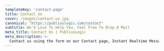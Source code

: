 ```yaml
---
templateKey: 'contact-page'
title: Contact Us
cover: /images/contact-us.jpg
canonical: "https://publiuslogic.com/contact"
subtitle: We'd Love To Help You, Feel Free To Drop A Mail
meta_title: Contact Us | PubliusLogic
meta_description: >-
  Contact us using the form on our Contact page, Instant Realtime Messages can be sent to Admin by phone or computer through Mansbooks Slack account using Netlify functions.
---
```

